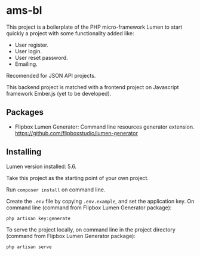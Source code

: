 # ams-bl

This project is a boilerplate of the PHP micro-framework Lumen to start quickly
a project with some functionality added like:
- User register.
- User login.
- User reset password.
- Emailing.

Recomended for JSON API projects.

This backend project is matched with a frontend project on Javascript framework
Ember.js (yet to be developed).


## Packages

- Flipbox Lumen Generator: Command line resources generator extension.
https://github.com/flipboxstudio/lumen-generator


## Installing

Lumen version installed: 5.6.

Take this project as the starting point of your own project.

Run `composer install` on command line.

Create the `.env` file by copying `.env.example`, and set the application key.
On command line (command from Flipbox Lumen Generator package):

`php artisan key:generate`

To serve the project locally, on command line in the project directory (command
from Flipbox Lumen Generator package):

`php artisan serve`
